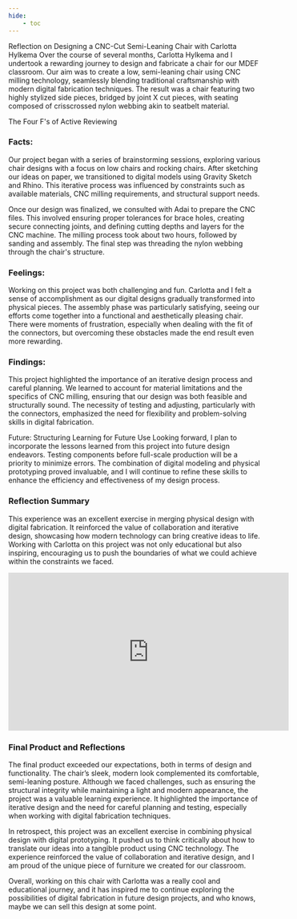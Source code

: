```yaml
---
hide:
    - toc
---
```


Reflection on Designing a CNC-Cut Semi-Leaning Chair with Carlotta Hylkema
Over the course of several months, Carlotta Hylkema and I undertook a rewarding journey to design and fabricate a chair for our MDEF classroom. Our aim was to create a low, semi-leaning chair using CNC milling technology, seamlessly blending traditional craftsmanship with modern digital fabrication techniques. The result was a chair featuring two highly stylized side pieces, bridged by joint X cut pieces, with seating composed of crisscrossed nylon webbing akin to seatbelt material.

The Four F's of Active Reviewing
### Facts: 
Our project began with a series of brainstorming sessions, exploring various chair designs with a focus on low chairs and rocking chairs. After sketching our ideas on paper, we transitioned to digital models using Gravity Sketch and Rhino. This iterative process was influenced by constraints such as available materials, CNC milling requirements, and structural support needs.

Once our design was finalized, we consulted with Adai to prepare the CNC files. This involved ensuring proper tolerances for brace holes, creating secure connecting joints, and defining cutting depths and layers for the CNC machine. The milling process took about two hours, followed by sanding and assembly. The final step was threading the nylon webbing through the chair's structure.

### Feelings: 
Working on this project was both challenging and fun. Carlotta and I felt a sense of accomplishment as our digital designs gradually transformed into physical pieces. The assembly phase was particularly satisfying, seeing our efforts come together into a functional and aesthetically pleasing chair. There were moments of frustration, especially when dealing with the fit of the connectors, but overcoming these obstacles made the end result even more rewarding.

### Findings:
This project highlighted the importance of an iterative design process and careful planning. We learned to account for material limitations and the specifics of CNC milling, ensuring that our design was both feasible and structurally sound. The necessity of testing and adjusting, particularly with the connectors, emphasized the need for flexibility and problem-solving skills in digital fabrication.

Future: Structuring Learning for Future Use
Looking forward, I plan to incorporate the lessons learned from this project into future design endeavors. Testing components before full-scale production will be a priority to minimize errors. The combination of digital modeling and physical prototyping proved invaluable, and I will continue to refine these skills to enhance the efficiency and effectiveness of my design process.

### Reflection Summary
This experience was an excellent exercise in merging physical design with digital fabrication. It reinforced the value of collaboration and iterative design, showcasing how modern technology can bring creative ideas to life. Working with Carlotta on this project was not only educational but also inspiring, encouraging us to push the boundaries of what we could achieve within the constraints we faced.


<iframe width="560" height="315" src="https://www.youtube.com/embed/e2VV7_oW_k4?si=mYxWTpbb7M9y4clf" title="YouTube video player" frameborder="0" allow="accelerometer; autoplay; clipboard-write; encrypted-media; gyroscope; picture-in-picture; web-share" referrerpolicy="strict-origin-when-cross-origin" allowfullscreen></iframe>

### Final Product and Reflections

The final product exceeded our expectations, both in terms of design and functionality. The chair’s sleek, modern look complemented its comfortable, semi-leaning posture. Although we faced challenges, such as ensuring the structural integrity while maintaining a light and modern appearance, the project was a valuable learning experience. It highlighted the importance of iterative design and the need for careful planning and testing, especially when working with digital fabrication techniques.

In retrospect, this project was an excellent exercise in combining physical design with digital prototyping. It pushed us to think critically about how to translate our ideas into a tangible product using CNC technology. The experience reinforced the value of collaboration and iterative design, and I am proud of the unique piece of furniture we created for our classroom.

Overall, working on this chair with Carlotta was a really cool and educational journey, and it has inspired me to continue exploring the possibilities of digital fabrication in future design projects, and who knows, maybe we can sell this design at some point.